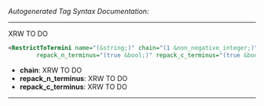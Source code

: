 <!-- THIS IS AN AUTOGENERATED FILE: Don't edit it directly, instead change the schema definition in the code itself. -->

_Autogenerated Tag Syntax Documentation:_

---
XRW TO DO

```xml
<RestrictToTermini name="(&string;)" chain="(1 &non_negative_integer;)"
        repack_n_terminus="(true &bool;)" repack_c_terminus="(true &bool;)" />
```

-   **chain**: XRW TO DO
-   **repack_n_terminus**: XRW TO DO
-   **repack_c_terminus**: XRW TO DO

---
